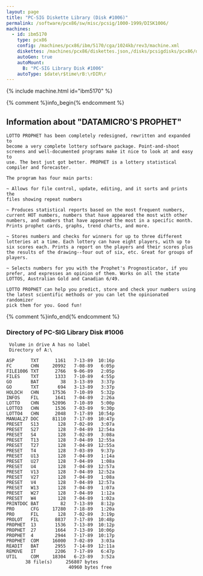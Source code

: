 ```yaml
---
layout: page
title: "PC-SIG Diskette Library (Disk #1006)"
permalink: /software/pcx86/sw/misc/pcsig/1000-1999/DISK1006/
machines:
  - id: ibm5170
    type: pcx86
    config: /machines/pcx86/ibm/5170/cga/1024kb/rev3/machine.xml
    diskettes: /machines/pcx86/diskettes.json,/disks/pcsigdisks/pcx86/diskettes.json
    autoGen: true
    autoMount:
      B: "PC-SIG Library Disk #1006"
    autoType: $date\r$time\rB:\rDIR\r
---
```


{% include machine.html id="ibm5170" %}

{% comment %}info_begin{% endcomment %}

## Information about "DATAMICRO'S PROPHET"

    LOTTO PROPHET has been completely redesigned, rewritten and expanded to
    become a very complete lottery software package. Point-and-shoot
    screens and well-documented programs make it nice to look at and easy to
    use. The best just got better. PROPHET is a lottery statistical
    compiler and forecaster.
    
    The program has four main parts:
    
    ~ Allows for file control, update, editing, and it sorts and prints the
    files showing repeat numbers
    
    ~ Produces statistical reports based on the most frequent numbers,
    current HOT numbers, numbers that have appeared the most with other
    numbers, and numbers that have appeared the most in a specific month.
    Prints prophet cards, graphs, trend charts, and more.
    
    ~ Stores numbers and checks for winners for up to three different
    lotteries at a time. Each lottery can have eight players, with up to
    six scores each. Prints a report on the players and their scores plus
    the results of the drawing--four out of six, etc. Great for groups of
    players.
    
    ~ Selects numbers for you with the Prophet's Prognosticator, if you
    prefer, and expresses an opinion of them. Works on all the state
    LOTTOS, Australian Gold and Canadian 6/49.
    
    LOTTO PROPHET can help you predict, store and check your numbers using
    the latest scientific methods or you can let the opinionated randomizer
    pick them for you. Good fun!
{% comment %}info_end{% endcomment %}


### Directory of PC-SIG Library Disk #1006

     Volume in drive A has no label
     Directory of A:\

    ASP      TXT      1161   7-13-89  10:16p
    FC       CHN     20992   7-08-89   6:05p
    FILE1006 TXT      2766   9-06-89   2:05p
    FILES    TXT      1333   7-10-89   4:55p
    GO       BAT        38   3-13-89   3:37p
    GO       TXT       694   3-13-89   3:37p
    HOLDCH   CHN     17536   7-10-89   5:32p
    INFOS    FIL      1641   7-04-89   2:26a
    LOTTO    CHN     52096   7-10-89   5:00p
    LOTTO3   CHN      1536   7-03-89   9:30p
    LOTTO4   CHN      2048   7-17-89  10:54p
    MANUAL27 DOC     81110   7-17-89  10:47p
    PRESET   S13       128   7-02-89   3:07a
    PRESET   S27       128   7-04-89  12:54a
    PRESET   S4        128   7-02-89   3:08a
    PRESET   T13       128   7-04-89  12:55a
    PRESET   T27       128   7-04-89  12:55a
    PRESET   T4        128   7-03-89   9:37p
    PRESET   U13       128   7-04-89   1:14a
    PRESET   U27       128   7-04-89   1:08a
    PRESET   U4        128   7-04-89  12:57a
    PRESET   V13       128   7-04-89  12:52a
    PRESET   V27       128   7-04-89   1:08a
    PRESET   V4        128   7-04-89  12:57a
    PRESET   W13       128   7-04-89   1:07a
    PRESET   W27       128   7-04-89   1:12a
    PRESET   W4        128   7-04-89   1:02a
    PRINTDOC BAT        82   7-13-89   8:12p
    PRO      CFG     17280   7-18-89   1:20a
    PRO      FIL       128   7-02-89   3:19p
    PROLOT   FIL      8837   7-17-89  10:48p
    PROPHET  13       1536   7-13-89  10:12p
    PROPHET  27       1664   7-13-89  10:06p
    PROPHET  4        2944   7-17-89  10:17p
    PROPHET  COM     16000   7-02-89   3:03a
    READIT   BAT      2955   7-14-89  12:11a
    REMOVE   IT       2206   7-17-89   6:47p
    UTIL     COM     18304   6-23-89   3:52a
           38 file(s)     256807 bytes
                           40960 bytes free
